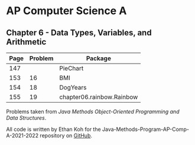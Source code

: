 # AP Computer Science A
## Chapter 6 - Data Types, Variables, and Arithmetic

| **Page** | **Problem** | **Package** |
|----------|-------------|-------------|
| 147      |             | PieChart    |
| 153      | 16          | BMI         |
| 154      | 18          | DogYears    |
| 155      | 19          | chapter06.rainbow.Rainbow     |

Problems taken from *Java Methods Object-Oriented Programming and Data Structures*.

All code is written by Ethan Koh for the Java-Methods-Program-AP-Comp-A-2021-2022 repository on [GitHub](https://github.com/ArsiaC01/Java-Methods-Programs-AP-Comp-A-2021-2022).